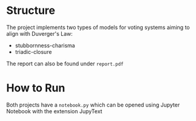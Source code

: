 # Structure
The project implements two types of models for voting systems aiming to align with Duverger's Law:
- stubbornness-charisma
- triadic-closure

The report can also be found under `report.pdf`

# How to Run
Both projects have a `notebook.py` which can be opened using Jupyter Notebook with the extension JupyText